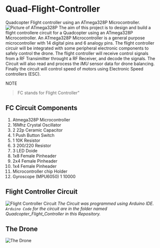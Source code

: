 # Quad-Flight-Controller
Quadcopter Flight controller using an ATmega328P Microcontroller.
![Picture of ATmega328P]()
The aim of this project is to design and build a flight controllere circuit for a Quadcopter using an ATmega328P Microcontroller. An ATmega328P Microcontroller is a general purpose microcontroller with 14 digital pins and 6 analogy pins.
The flight controller circuir will be integrated with some peripheral electronic components to safely control the drone. The flight controller will receive control signals from a RF Transimitter throught a RF Receiver, and decode the signals. The Circuit will also read and process the *IMU* sensor data for drone balancing. Finally the circuit will control speed of motors using Electronic Speed controllers (ESC).

NOTE
> FC stands for Flight Controller"

## FC Circuit Components
1. Atmega328P Microcontroller
2. 16Mhz Crystal Oscillator
3. 2 22p Ceramic Capacitor
4. 1 Push Button Switch
5. 1 10K Resistor
6. 3 200/220 Resistor
7. 3 LED Doide
8. 1x8 Female Pinheader
9. 2x4 Female Pinheader
10. 1x4 Female Pinheader
11. Microcontroller chip Holder
12. Gyroscope (MPU6050) 1 10000

## Flight Controller Circuit
![Flight Controller Circuit](https://raw.githubusercontent.com/giulionyakunga/Quad-Flight-Controller/main/Flight%20Controller%20Circuit.jpg)
*The Circuit was programmed using Arduino IDE. ```Arduino Code``` for the circuit are in the folder named Quadcopter_Flight_Controller in this Repository.*

## The Drone
![The Drone](https://raw.githubusercontent.com/giulionyakunga/Quad-Flight-Controller/main/Drone.jpg)
